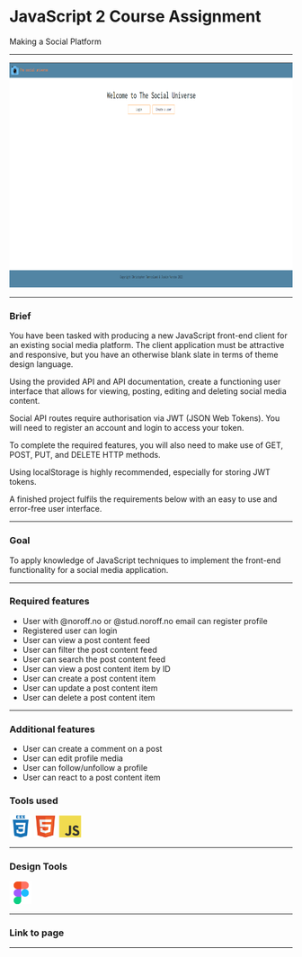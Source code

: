 <div>
  <h1> JavaScript 2 Course Assignment</h1>
  <p>Making a Social Platform </p>
 </div>
 
 ---

<div>
  <img src="https://github.com/Christonn93/javascript-2-Noroff/blob/pjatte/CA.png"width="1200" height="400"/> </img>
</div>

 ---
 
### Brief
<p>
  You have been tasked with producing a new JavaScript front-end client for an existing social media platform. The client application must be attractive and        responsive, but you have an otherwise blank slate in terms of theme design language.

  Using the provided API and API documentation, create a functioning user interface that allows for viewing, posting, editing and deleting social media content.

  Social API routes require authorisation via JWT (JSON Web Tokens). You will need to register an account and login to access your token.

  To complete the required features, you will also need to make use of GET, POST, PUT, and DELETE HTTP methods.

  Using localStorage is highly recommended, especially for storing JWT tokens.

  A finished project fulfils the requirements below with an easy to use and error-free user interface.
</p>

 ---
 
### Goal
<p>
  To apply knowledge of JavaScript techniques to implement the front-end functionality for a social media application.
</p>
 
 ---
 
### Required features
<p>

- User with @noroff.no or @stud.noroff.no email can register profile
- Registered user can login
- User can view a post content feed
- User can filter the post content feed
- User can search the post content feed
- User can view a post content item by ID
- User can create a post content item
- User can update a post content item
- User can delete a post content item

</p>
 
 ---
 
### Additional features
<p>

- User can create a comment on a post
- User can edit profile media
- User can follow/unfollow a profile
- User can react to a post content item

</p>
 
### Tools used
<div>
  <img src="https://github.com/devicons/devicon/blob/master/icons/css3/css3-plain-wordmark.svg"  title="CSS3" alt="CSS" width="40" height="40"/>
  <img src="https://github.com/devicons/devicon/blob/master/icons/html5/html5-original.svg" title="HTML5" alt="HTML" width="40" height="40"/>
  <img src="https://github.com/devicons/devicon/blob/master/icons/javascript/javascript-original.svg" title="JavaScript" alt="JS" width="40" height="40"/>
</div>

---

### Design Tools
<p>
  <img src="https://github.com/devicons/devicon/blob/master/icons/figma/figma-original.svg" title="XD" alt="XD" width="40" height="40"/>&nbsp;
</p>

---

### Link to page
<div>
</div>

---

